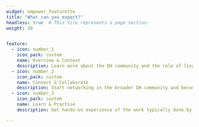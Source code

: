 ```yaml
---
widget: empower_featurette
title: "What can you expect?"
headless: true  # This file represents a page section.
weight: 30


feature:
  - icon: number_1
    icon_pack: custom
    name: Overview & Context
    description: Learn more about the DH community and the role of linguists/language experts in the community   
  - icon: number_2
    icon_pack: custom
    name: Connect & Collaborate
    description: Start networking in the broader DH community and become part of the community of practice;
  - icon: number_3
    icon_pack: custom
    name: Learn & Practise
    description: Get hands-on experience of the work typically done by language experts in resource development projects such as the African Wordnet project.

---
```


